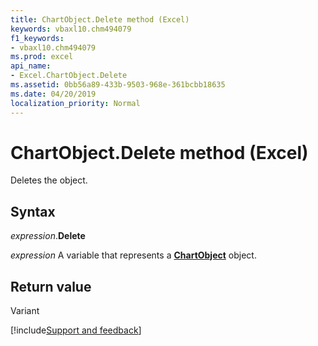 ```yaml
---
title: ChartObject.Delete method (Excel)
keywords: vbaxl10.chm494079
f1_keywords:
- vbaxl10.chm494079
ms.prod: excel
api_name:
- Excel.ChartObject.Delete
ms.assetid: 0bb56a89-433b-9503-968e-361bcbb18635
ms.date: 04/20/2019
localization_priority: Normal
---
```



# ChartObject.Delete method (Excel)

Deletes the object.


## Syntax

_expression_.**Delete**

_expression_ A variable that represents a **[ChartObject](Excel.ChartObject.md)** object.


## Return value

Variant




[!include[Support and feedback](~/includes/feedback-boilerplate.md)]